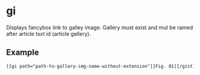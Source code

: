 # gi
Displays fancybox link to galley image.
Gallery must exist and mut be ramed after article tsxt id (article gallery).

## Example

```html
[[gi path="path-to-gallery-img-name-without-extension"]]Fig. 01[[/gist]]
```
